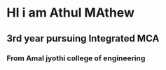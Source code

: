 # HI i am Athul MAthew
## 3rd year pursuing Integrated MCA
### From Amal jyothi college of engineering
